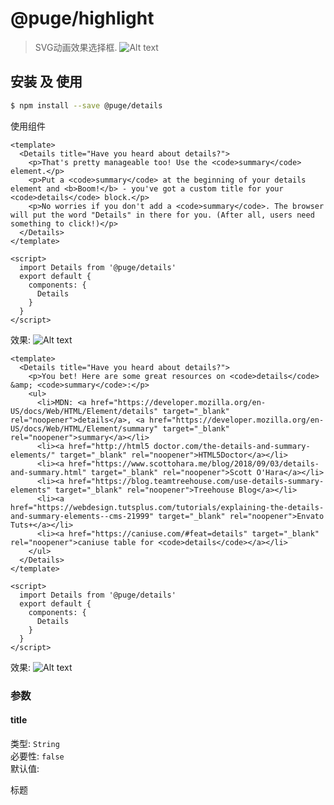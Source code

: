 # @puge/highlight


> SVG动画效果选择框.
![Alt text](http://github-puge.oss-cn-beijing.aliyuncs.com/highlight/high.png)

## 安装 及 使用

```bash
$ npm install --save @puge/details
```

使用组件

```vue
<template>
  <Details title="Have you heard about details?">
    <p>That's pretty manageable too! Use the <code>summary</code> element.</p>
    <p>Put a <code>summary</code> at the beginning of your details element and <b>Boom!</b> - you've got a custom title for your <code>details</code> block.</p>
    <p>No worries if you don't add a <code>summary</code>. The browser will put the word "Details" in there for you. (After all, users need something to click!)</p>
  </Details>
</template>

<script>
  import Details from '@puge/details'
  export default {
    components: {
      Details
    }
  }
</script>
```

效果:
![Alt text](http://github-puge.oss-cn-beijing.aliyuncs.com/details/1.png)


```vue
<template>
  <Details title="Have you heard about details?">
    <p>You bet! Here are some great resources on <code>details</code> &amp; <code>summary</code>:</p>
    <ul>
      <li>MDN: <a href="https://developer.mozilla.org/en-US/docs/Web/HTML/Element/details" target="_blank" rel="noopener">details</a>, <a href="https://developer.mozilla.org/en-US/docs/Web/HTML/Element/summary" target="_blank" rel="noopener">summary</a></li>
      <li><a href="http://html5 doctor.com/the-details-and-summary-elements/" target="_blank" rel="noopener">HTML5Doctor</a></li>
      <li><a href="https://www.scottohara.me/blog/2018/09/03/details-and-summary.html" target="_blank" rel="noopener">Scott O'Hara</a></li>
      <li><a href="https://blog.teamtreehouse.com/use-details-summary-elements" target="_blank" rel="noopener">Treehouse Blog</a></li>
      <li><a href="https://webdesign.tutsplus.com/tutorials/explaining-the-details-and-summary-elements--cms-21999" target="_blank" rel="noopener">Envato Tuts+</a></li>
      <li><a href="https://caniuse.com/#feat=details" target="_blank" rel="noopener">caniuse table for <code>details</code></a></li>
    </ul>
  </Details>
</template>

<script>
  import Details from '@puge/details'
  export default {
    components: {
      Details
    }
  }
</script>
```

效果:
![Alt text](http://github-puge.oss-cn-beijing.aliyuncs.com/details/2.png)


### 参数

#### title
类型: `String`<br>
必要性: `false`<br>
默认值: `  `

标题

